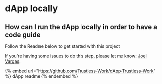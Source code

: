 # dApp locally

How can I run the dApp locally in&#x20;order to have a code guide
--------------------------------

Follow the Readme below to get started with this project

If you're having some issues to do this step, please let me know: [Joel Vargas](https://t.me/joelvr20).

{% embed url="https://github.com/Trustless-Work/dApp-Trustless-Work" %}
dApp readme
{% endembed %}
